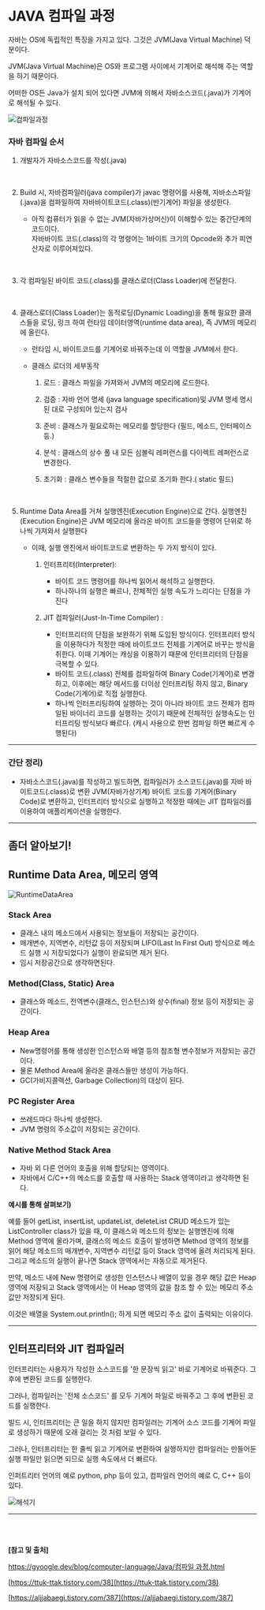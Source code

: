 # JAVA 컴파일 과정

자바는 OS에 독립적인 특징을 가지고 있다. 그것은 JVM(Java Virtual Machine) 덕분이다.

JVM(Java Virtual Machine)은 OS와 프로그램 사이에서 기계어로 해석해 주는 역할을 하기 때문이다.

어떠한 OS든 Java가 설치 되어 있다면 JVM에 의해서 자바소스코드(.java)가 기계어로 해석될 수 있다.

![컴파일과정](img/컴파일과정.png)

### 자바 컴파일 순서

1. 개발자가 자바소스코드를 작성(.java)

<br/>

2. Build 시,  자바컴파일러(java compiler)가 javac 명령어를 사용해, 자바소스파일(.java)을 컴파일하여 자바바이트코드(.class)(반기계어) 파일을 생성한다.

    * 아직 컴퓨터가 읽을 수 없는 JVM(자바가상머신)이 이해할수 있는 중간단계의 코드이다.  
  자바바이트 코드(.class)의 각 명령어는 1바이트 크기의 Opcode와 추가 피연산자로 이루어져있다.

<br/>

3. 각 컴파일된 바이트 코드(.class)를 클래스로더(Class Loader)에 전달한다.

<br/>

4. 클래스로더(Class Loader)는 동적로딩(Dynamic Loading)을 통해 필요한 클래스들을 로딩, 링크 하여 런타임 데이터영역(runtime data area), 즉 JVM의 메모리에 올린다.

    * 런타임 시, 바이트코드를 기계어로 바꿔주는데 이 역할을 JVM에서 한다.

    * 클래스 로더의 세부동작

      1. 로드 : 클래스 파일을 가져와서 JVM의 메모리에 로드한다.

      2. 검증 : 자바 언어 명세 (java language specification)및 JVM 명세 명시된 대로 구성되어 있는지 검사

      3. 준비 : 클래스가 필요로하는 메모리를 할당한다 (필드, 메소드, 인터페이스 등.)

      4. 분석 : 클래스의 상수 풀 내 모든 심볼릭 레퍼런스를 다이렉트 레퍼런스로 변경한다.

      5. 초기화 : 클래스 변수들을 적절한 값으로 초기화 한다.( static 필드)

<br/>

5. Runtime Data Area를 거쳐 실행엔진(Execution Engine)으로 간다.
실행엔진(Execution Engine)은 JVM 메모리에 올라온 바이트 코드들을 명령어 단위로 하나씩 가져와서 실행한다

    * 이때, 실행 엔진에서 바이트코드로 변환하는 두 가지 방식이 있다.

      1. 인터프리터(Interpreter):
          - 바이트 코드 명령어를 하나씩 읽어서 해석하고 실행한다.
          - 하나하나의 실행은 빠르나, 전체적인 실행 속도가 느리다는 단점을 가진다

      2. JIT 컴파일러(Just-In-Time Compiler) :

          - 인터프리터의 단점을 보완하기 위해 도입된 방식이다.
        인터프리터 방식을 이용하다가 적정한 때에 바이트코드 전체를 기계어로 바꾸는 방식을 취한다.
        이때 기계어는 캐싱을 이용하기 때문에 인터프리터의 단점을 극복할 수 있다.
          - 바이트 코드(.class) 전체를 컴파일하여 Binary Code(기계어)로 변경하고, 이후에는 해당 메서드를 더이상 인터프리팅 하지 않고, Binary Code(기계어)로 직접 실행한다.
          - 하나씩 인터프리팅하여 실행하는 것이 아니라 바이트 코드 전체가 컴파일된 바이너리 코드를 실행하는 것이기 때문에 전체적인 실행속도는 인터프리팅 방식보다 빠르다.
          (캐시 사용으로 한번 컴파일 하면 빠르게 수행된다)

---

### 간단 정리)

- 자바소스코드(.java)를 작성하고 빌드하면, 컴파일러가 소스코드(.java)를 자바 바이트코드(.class)로 변환 JVM(자바가상기계) 바이트 코드를 기계어(Binary Code)로 변환하고, 인터프리터 방식으로 실행하고 적정한 때에는 JIT 컴파일러를 이용하여 애플리케이션을 실행한다.

---

## 좀더 알아보기!

## Runtime Data Area, 메모리 영역

![RuntimeDataArea](img/runtimedataarea.png)

### **Stack Area**

- 클래스 내의 메소드에서 사용되는 정보들이 저장되는 공간이다.
- 매개변수, 지역변수, 리턴값 등이 저장되며 LIFO(Last In First Out) 방식으로 메소드 실행 시 저장되었다가 실행이 완료되면 제거 된다.
- 임시 저장공간으로 생각하면된다.

### **Method(Class, Static) Area**

- 클래스와 메소드, 전역변수(클래스, 인스턴스)와 상수(final) 정보 등이 저장되는 공간이다.

### **Heap Area**

- New명령어를 통해 생성한 인스턴스와 배열 등의 참조형 변수정보가 저장되는 공간이다.
- 물론 Method Area에 올라온 클래스들만 생성이 가능하다.
- GC(가비지콜렉션, Garbage Collection)의 대상이 된다.

### PC Register Area

- 쓰레드마다 하나씩 생성한다.
- JVM 명령의 주소값이 저장되는 공간이다.

### Native Method Stack Area

- 자바 외 다른 언어의 호출을 위해 할당되는 영역이다.
- 자바에서 C/C++의 메소드를 호출할 때 사용하는 Stack 영역이라고 생각하면 된다.

**예시를 통해 살펴보기)**

예를 들어 getList, insertList, updateList, deleteList CRUD 메소드가 있는 ListController class가 있을 때,
이 클래스와 메소드의 정보는 실행엔진에 의해 Method 영역에 올라가며, 클래스의 메소드 호출이 발생하면 Method 영역의 정보를 읽어 해당 메소드의 매개변수, 지역변수 리턴값 등이 Stack 영역에 올려 처리되게 된다.
그리고 메소드의 실행이 끝나면 Stack 영역에서는 자동으로 제거된다.

만약, 메소드 내에 New 명령어로 생성한 인스턴스나 배열이 있을 경우 해당 값은 Heap 영역에 저장되고 Stack 영역에서는 이 Heap 영역의 값을 참조 할 수 있는 메모리 주소 값만 저장되게 된다.

이것은 배열을 System.out.println(); 하게 되면 메모리 주소 값이 출력되는 이유이다.

---

## 인터프리터와  JIT 컴파일러

인터프리터는 사용자가 작성한 소스코드를 '한 문장씩 읽고' 바로 기계어로 바꿔준다.
그 후에 변환된 코드를 실행한다.

그러나, 컴파일러는 '전체 소스코드' 를 모두 기계어 파일로 바꿔주고 그 후에 변환된 코드를 실행한다.

빌드 시, 인터프리터는 큰 일을 하지 않지만 컴파일러는 기계어 소스 코드를 기계어 파일로 생성하기 때문에 오래 걸리는 것 처럼 보일 수 있다.

그러나, 인터프리터는 한 줄씩 읽고 기계어로 변환하여 실행하지만 컴파일러는 만들어둔 실행 파일만 읽으면 되므로 실행 속도에서 더 빠르다.

인퍼트리터 언어의 예로 python, php 등이 있고, 컴파일러 언어의 예로 C, C++ 등이 있다.

![해석기](img/해석기.png)


---

<br/>
<br/>

**[참고 및 출처]**

[https://gyoogle.dev/blog/computer-language/Java/컴파일 과정.html](https://gyoogle.dev/blog/computer-language/Java/%EC%BB%B4%ED%8C%8C%EC%9D%BC%20%EA%B3%BC%EC%A0%95.html)

[https://ttuk-ttak.tistory.com/38](https://ttuk-ttak.tistory.com/38)

[https://aljjabaegi.tistory.com/387](https://aljjabaegi.tistory.com/387)
